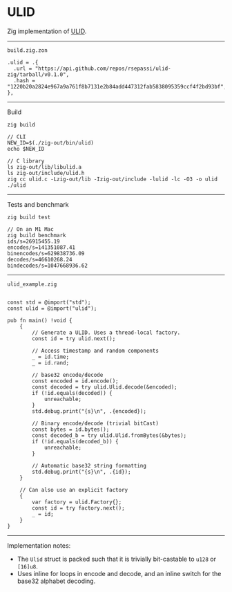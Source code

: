 # ULID

Zig implementation of [ULID](https://github.com/ulid/spec).

---

`build.zig.zon`
```
.ulid = .{
  .url = "https://api.github.com/repos/rsepassi/ulid-zig/tarball/v0.1.0",
  .hash = "1220b20a2824e967a9a761f8b7131e2b84add447312fab5838095359ccf4f2bd93bf",
},
```

---

Build

```
zig build

// CLI
NEW_ID=$(./zig-out/bin/ulid)
echo $NEW_ID

// C library
ls zig-out/lib/libulid.a
ls zig-out/include/ulid.h
zig cc ulid.c -Lzig-out/lib -Izig-out/include -lulid -lc -O3 -o ulid
./ulid
```

---

Tests and benchmark
```
zig build test

// On an M1 Mac
zig build benchmark
ids/s=26915455.19
encodes/s=141351087.41
binencodes/s=629838736.09
decodes/s=46610268.24
bindecodes/s=1047668936.62
```

---

`ulid_example.zig`

```zig

const std = @import("std");
const ulid = @import("ulid");

pub fn main() !void {
    {
        // Generate a ULID. Uses a thread-local factory.
        const id = try ulid.next();

        // Access timestamp and random components
        _ = id.time;
        _ = id.rand;

        // base32 encode/decode
        const encoded = id.encode();
        const decoded = try ulid.Ulid.decode(&encoded);
        if (!id.equals(decoded)) {
            unreachable;
        }
        std.debug.print("{s}\n", .{encoded});

        // Binary encode/decode (trivial bitCast)
        const bytes = id.bytes();
        const decoded_b = try ulid.Ulid.fromBytes(&bytes);
        if (!id.equals(decoded_b)) {
            unreachable;
        }

        // Automatic base32 string formatting
        std.debug.print("{s}\n", .{id});
    }

    // Can also use an explicit factory
    {
        var factory = ulid.Factory{};
        const id = try factory.next();
        _ = id;
    }
}
```

---

Implementation notes:

* The `Ulid` struct is packed such that it is trivially bit-castable to `u128` or `[16]u8`.
* Uses inline for loops in encode and decode, and an inline switch for the
  base32 alphabet decoding.
